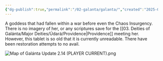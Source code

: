 ```yaml
---
{"dg-publish":true,"permalink":"/02-galanta/galanta/","created":"2025-02-09T21:33:59.779+00:00","updated":"2025-02-09T22:21:50.556+00:00"}
---
```


A goddess that had fallen within a war before even the Chaos Insurgency. There is no imagery of her, or any scriptures save for the [[03. Deities of Galánta/Major Deities/Údará/Providence\|Providence]] meeting her. However, this tablet is so old that it is currently unreadable. There have been restoration attempts to no avail.

![Map of Galánta Update 2.14 (PLAYER CURRENT).png](/img/user/z_attachments/Map%20of%20Gal%C3%A1nta%20Update%202.14%20(PLAYER%20CURRENT).png)
